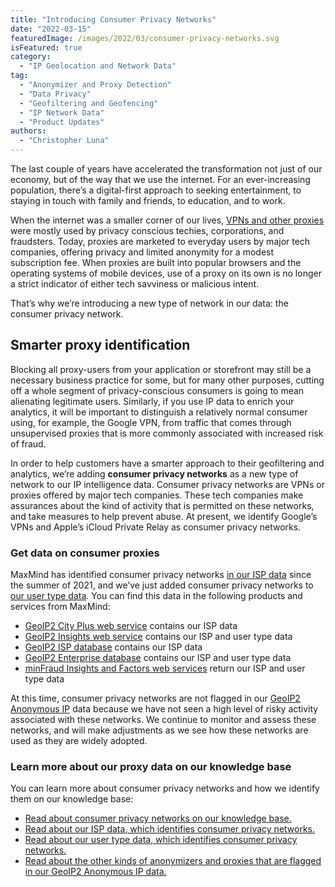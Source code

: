 ```yaml
---
title: "Introducing Consumer Privacy Networks"
date: "2022-03-15"
featuredImage: /images/2022/03/consumer-privacy-networks.svg
isFeatured: true
category:
  - "IP Geolocation and Network Data"
tag:
  - "Anonymizer and Proxy Detection"
  - "Data Privacy"
  - "Geofiltering and Geofencing"
  - "IP Network Data"
  - "Product Updates"
authors:
  - "Christopher Luna"
---
```


The last couple of years have accelerated the transformation not just of our
economy, but of the way that we use the internet. For an ever-increasing
population, there’s a digital-first approach to seeking entertainment, to
staying in touch with family and friends, to education, and to work.

When the internet was a smaller corner of our lives, [VPNs and other
proxies](/2019/01/types-of-anonymous-ips-and-how-they-affect-your-business)
were mostly used by privacy conscious techies, corporations, and fraudsters.
Today, proxies are marketed to everyday users by major tech companies, offering
privacy and limited anonymity for a modest subscription fee. When proxies are
built into popular browsers and the operating systems of mobile devices, use of
a proxy on its own is no longer a strict indicator of either tech savviness or
malicious intent.

That’s why we’re introducing a new type of network in our data: the consumer
privacy network.

## Smarter proxy identification

Blocking all proxy-users from your application or storefront may still be a
necessary business practice for some, but for many other purposes, cutting off a
whole segment of privacy-conscious consumers is going to mean alienating
legitimate users. Similarly, if you use IP data to enrich your analytics, it
will be important to distinguish a relatively normal consumer using, for
example, the Google VPN, from traffic that comes through unsupervised proxies
that is more commonly associated with increased risk of fraud.

In order to help customers have a smarter approach to their geofiltering and
analytics, we’re adding **consumer privacy networks** as a new type of network
to our IP intelligence data. Consumer privacy networks are VPNs or proxies
offered by major tech companies. These tech companies make assurances about the
kind of activity that is permitted on these networks, and take measures to help
prevent abuse. At present, we identify Google’s VPNs and Apple’s iCloud Private
Relay as consumer privacy networks.

### Get data on consumer proxies

MaxMind has identified consumer privacy networks [in our ISP
data](https://support.maxmind.com/hc/en-us/articles/4408618186907-Business-VPNs-and-Consumer-Privacy-Networks)
since the summer of 2021, and we’ve just added consumer privacy networks to [our
user type data](https://support.maxmind.com/hc/en-us/articles/4408208479131-User-Context-Data#h_01FN9BTGFQVP41YNPDGM454T2T).
You can find this data in the following products and services from MaxMind:

* [GeoIP2 City Plus web service](https://www.maxmind.com/en/geoip2-precision-city-service)
  contains our ISP data
* [GeoIP2 Insights web service](https://www.maxmind.com/en/geoip2-precision-insights)
  contains our ISP and user type data
* [GeoIP2 ISP database](https://www.maxmind.com/en/geoip2-isp-database) contains
  our ISP data
* [GeoIP2 Enterprise database](https://www.maxmind.com/en/solutions/geoip2-enterprise-product-suite/enterprise-database)
  contains our ISP and user type data
* [minFraud Insights and Factors web services](https://www.maxmind.com/en/solutions/minfraud-services)
  return our ISP and user type data

At this time, consumer privacy networks are not flagged in our [GeoIP2 Anonymous
IP](https://www.maxmind.com/en/solutions/geoip2-enterprise-product-suite/anonymous-ip-database)
data because we have not seen a high level of risky activity associated with
these networks. We continue to monitor and assess these networks, and will make
adjustments as we see how these networks are used as they are widely adopted.

### Learn more about our proxy data on our knowledge base

You can learn more about consumer privacy networks and how we identify them on
our knowledge base:

* [Read about consumer privacy networks on our knowledge
  base.](https://support.maxmind.com/hc/en-us/articles/4408618186907-Business-VPNs-and-Consumer-Privacy-Networks)
* [Read about our ISP data, which identifies consumer privacy
  networks.](https://support.maxmind.com/hc/en-us/articles/4408200231067-IP-Network-Data#h_01FN989KHXR7TGXPB5T2DK0Q77)
* [Read about our user type data, which identifies consumer privacy
  networks.](https://support.maxmind.com/hc/en-us/articles/4408208479131-User-Context-Data#h_01FN9BTGFQVP41YNPDGM454T2T)
* [Read about the other kinds of anonymizers and proxies that are flagged in our GeoIP2 Anonymous IP
  data.](https://support.maxmind.com/hc/en-us/articles/4408208507163-Anonymizer-and-Proxy-Data)
